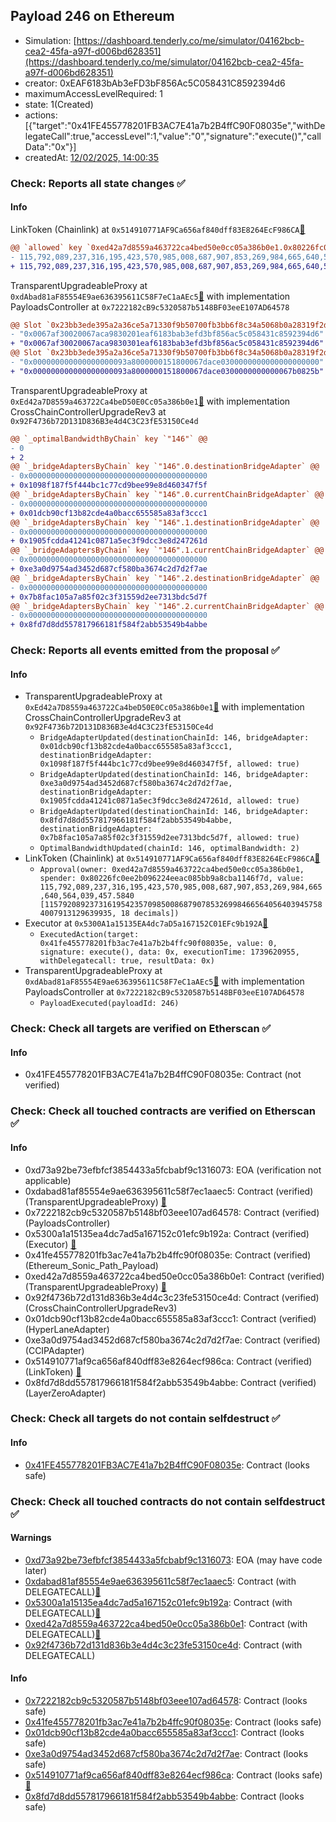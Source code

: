 ## Payload 246 on Ethereum

- Simulation: [https://dashboard.tenderly.co/me/simulator/04162bcb-cea2-45fa-a97f-d006bd628351](https://dashboard.tenderly.co/me/simulator/04162bcb-cea2-45fa-a97f-d006bd628351)
- creator: 0xEAF6183bAb3eFD3bF856Ac5C058431C8592394d6
- maximumAccessLevelRequired: 1
- state: 1(Created)
- actions: [{"target":"0x41FE455778201FB3AC7E41a7b2B4ffC90F08035e","withDelegateCall":true,"accessLevel":1,"value":"0","signature":"execute()","callData":"0x"}]
- createdAt: [12/02/2025, 14:00:35](https://etherscan.io/tx/0x67df9985ac959188d7b55533825e8db39ff1ea1803784a6ade787436d5fbb49f)

### Check: Reports all state changes :white_check_mark:

#### Info


LinkToken (Chainlink) at `0x514910771AF9Ca656af840dff83E8264EcF986CA`[:ghost:](https://github.com/bgd-labs/aave-address-book "AaveV2Ethereum.ASSETS.LINK.UNDERLYING, AaveV3Ethereum.ASSETS.LINK.UNDERLYING")
```diff
@@ `allowed` key `0xed42a7d8559a463722ca4bed50e0cc05a386b0e1.0x80226fc0ee2b096224eeac085bb9a8cba1146f7d` @@
- 115,792,089,237,316,195,423,570,985,008,687,907,853,269,984,665,640,564,039,457.1300 [115792089237316195423570985008687907853269984665640564039457130062329492789724, 18 decimals]
+ 115,792,089,237,316,195,423,570,985,008,687,907,853,269,984,665,640,564,039,457.5840 [115792089237316195423570985008687907853269984665640564039457584007913129639935, 18 decimals]
```

TransparentUpgradeableProxy at `0xdAbad81aF85554E9ae636395611C58F7eC1aAEc5`[:ghost:](https://github.com/bgd-labs/aave-address-book "GovernanceV3Ethereum.PAYLOADS_CONTROLLER") with implementation PayloadsController at `0x7222182cB9c5320587b5148BF03eeE107AD64578`
```diff
@@ Slot `0x23bb3ede395a2a36ce5a71330f9b50700fb3bb6f8c34a5068b0a28319f2df48f` @@
- "0x0067af30020067aca9830201eaf6183bab3efd3bf856ac5c058431c8592394d6"
+ "0x0067af30020067aca9830301eaf6183bab3efd3bf856ac5c058431c8592394d6"
@@ Slot `0x23bb3ede395a2a36ce5a71330f9b50700fb3bb6f8c34a5068b0a28319f2df490` @@
- "0x000000000000000000093a8000000151800067dace0300000000000000000000"
+ "0x000000000000000000093a8000000151800067dace0300000000000067b0825b"
```

TransparentUpgradeableProxy at `0xEd42a7D8559a463722Ca4beD50E0Cc05a386b0e1`[:ghost:](https://github.com/bgd-labs/aave-address-book "GovernanceV3Ethereum.CROSS_CHAIN_CONTROLLER") with implementation CrossChainControllerUpgradeRev3 at `0x92F4736b72D131D836B3e4d4C3C23fE53150Ce4d`
```diff
@@ `_optimalBandwidthByChain` key `"146"` @@
- 0
+ 2
@@ `_bridgeAdaptersByChain` key `"146".0.destinationBridgeAdapter` @@
- 0x0000000000000000000000000000000000000000
+ 0x1098f187f5f444bc1c77cd9bee99e8d460347f5f
@@ `_bridgeAdaptersByChain` key `"146".0.currentChainBridgeAdapter` @@
- 0x0000000000000000000000000000000000000000
+ 0x01dcb90cf13b82cde4a0bacc655585a83af3ccc1
@@ `_bridgeAdaptersByChain` key `"146".1.destinationBridgeAdapter` @@
- 0x0000000000000000000000000000000000000000
+ 0x1905fcdda41241c0871a5ec3f9dcc3e8d247261d
@@ `_bridgeAdaptersByChain` key `"146".1.currentChainBridgeAdapter` @@
- 0x0000000000000000000000000000000000000000
+ 0xe3a0d9754ad3452d687cf580ba3674c2d7d2f7ae
@@ `_bridgeAdaptersByChain` key `"146".2.destinationBridgeAdapter` @@
- 0x0000000000000000000000000000000000000000
+ 0x7b8fac105a7a85f02c3f31559d2ee7313bdc5d7f
@@ `_bridgeAdaptersByChain` key `"146".2.currentChainBridgeAdapter` @@
- 0x0000000000000000000000000000000000000000
+ 0x8fd7d8dd557817966181f584f2abb53549b4abbe
```


### Check: Reports all events emitted from the proposal :white_check_mark:

#### Info

- TransparentUpgradeableProxy at `0xEd42a7D8559a463722Ca4beD50E0Cc05a386b0e1`[:ghost:](https://github.com/bgd-labs/aave-address-book "GovernanceV3Ethereum.CROSS_CHAIN_CONTROLLER") with implementation CrossChainControllerUpgradeRev3 at `0x92F4736b72D131D836B3e4d4C3C23fE53150Ce4d`
  - `BridgeAdapterUpdated(destinationChainId: 146, bridgeAdapter: 0x01dcb90cf13b82cde4a0bacc655585a83af3ccc1, destinationBridgeAdapter: 0x1098f187f5f444bc1c77cd9bee99e8d460347f5f, allowed: true)`
  - `BridgeAdapterUpdated(destinationChainId: 146, bridgeAdapter: 0xe3a0d9754ad3452d687cf580ba3674c2d7d2f7ae, destinationBridgeAdapter: 0x1905fcdda41241c0871a5ec3f9dcc3e8d247261d, allowed: true)`
  - `BridgeAdapterUpdated(destinationChainId: 146, bridgeAdapter: 0x8fd7d8dd557817966181f584f2abb53549b4abbe, destinationBridgeAdapter: 0x7b8fac105a7a85f02c3f31559d2ee7313bdc5d7f, allowed: true)`
  - `OptimalBandwidthUpdated(chainId: 146, optimalBandwidth: 2)`
- LinkToken (Chainlink) at `0x514910771AF9Ca656af840dff83E8264EcF986CA`[:ghost:](https://github.com/bgd-labs/aave-address-book "AaveV2Ethereum.ASSETS.LINK.UNDERLYING, AaveV3Ethereum.ASSETS.LINK.UNDERLYING")
  - `Approval(owner: 0xed42a7d8559a463722ca4bed50e0cc05a386b0e1, spender: 0x80226fc0ee2b096224eeac085bb9a8cba1146f7d, value: 115,792,089,237,316,195,423,570,985,008,687,907,853,269,984,665,640,564,039,457.5840 [115792089237316195423570985008687907853269984665640564039457584007913129639935, 18 decimals])`
- Executor at `0x5300A1a15135EA4dc7aD5a167152C01EFc9b192A`[:ghost:](https://github.com/bgd-labs/aave-address-book "AaveV2Ethereum.POOL_ADMIN, AaveV2EthereumAMM.POOL_ADMIN, AaveV3Ethereum.ACL_ADMIN, AaveV3EthereumEtherFi.ACL_ADMIN, AaveV3EthereumLido.ACL_ADMIN, GovernanceV3Ethereum.EXECUTOR_LVL_1")
  - `ExecutedAction(target: 0x41fe455778201fb3ac7e41a7b2b4ffc90f08035e, value: 0, signature: execute(), data: 0x, executionTime: 1739620955, withDelegatecall: true, resultData: 0x)`
- TransparentUpgradeableProxy at `0xdAbad81aF85554E9ae636395611C58F7eC1aAEc5`[:ghost:](https://github.com/bgd-labs/aave-address-book "GovernanceV3Ethereum.PAYLOADS_CONTROLLER") with implementation PayloadsController at `0x7222182cB9c5320587b5148BF03eeE107AD64578`
  - `PayloadExecuted(payloadId: 246)`

### Check: Check all targets are verified on Etherscan :white_check_mark:

#### Info

- 0x41FE455778201FB3AC7E41a7b2B4ffC90F08035e: Contract (not verified) 

### Check: Check all touched contracts are verified on Etherscan :white_check_mark:

#### Info

- 0xd73a92be73efbfcf3854433a5fcbabf9c1316073: EOA (verification not applicable)
- 0xdabad81af85554e9ae636395611c58f7ec1aaec5: Contract (verified) (TransparentUpgradeableProxy) [:ghost:](https://github.com/bgd-labs/aave-address-book "GovernanceV3Ethereum.PAYLOADS_CONTROLLER")
- 0x7222182cb9c5320587b5148bf03eee107ad64578: Contract (verified) (PayloadsController) 
- 0x5300a1a15135ea4dc7ad5a167152c01efc9b192a: Contract (verified) (Executor) [:ghost:](https://github.com/bgd-labs/aave-address-book "AaveV2Ethereum.POOL_ADMIN, AaveV2EthereumAMM.POOL_ADMIN, AaveV3Ethereum.ACL_ADMIN, AaveV3EthereumEtherFi.ACL_ADMIN, AaveV3EthereumLido.ACL_ADMIN, GovernanceV3Ethereum.EXECUTOR_LVL_1")
- 0x41fe455778201fb3ac7e41a7b2b4ffc90f08035e: Contract (verified) (Ethereum_Sonic_Path_Payload) 
- 0xed42a7d8559a463722ca4bed50e0cc05a386b0e1: Contract (verified) (TransparentUpgradeableProxy) [:ghost:](https://github.com/bgd-labs/aave-address-book "GovernanceV3Ethereum.CROSS_CHAIN_CONTROLLER")
- 0x92f4736b72d131d836b3e4d4c3c23fe53150ce4d: Contract (verified) (CrossChainControllerUpgradeRev3) 
- 0x01dcb90cf13b82cde4a0bacc655585a83af3ccc1: Contract (verified) (HyperLaneAdapter) 
- 0xe3a0d9754ad3452d687cf580ba3674c2d7d2f7ae: Contract (verified) (CCIPAdapter) 
- 0x514910771af9ca656af840dff83e8264ecf986ca: Contract (verified) (LinkToken) [:ghost:](https://github.com/bgd-labs/aave-address-book "AaveV2Ethereum.ASSETS.LINK.UNDERLYING, AaveV3Ethereum.ASSETS.LINK.UNDERLYING")
- 0x8fd7d8dd557817966181f584f2abb53549b4abbe: Contract (verified) (LayerZeroAdapter) 

### Check: Check all targets do not contain selfdestruct :white_check_mark:

#### Info

- [0x41FE455778201FB3AC7E41a7b2B4ffC90F08035e](https://etherscan.io/address/0x41FE455778201FB3AC7E41a7b2B4ffC90F08035e): Contract (looks safe)

### Check: Check all touched contracts do not contain selfdestruct :white_check_mark:

#### Warnings

- [0xd73a92be73efbfcf3854433a5fcbabf9c1316073](https://etherscan.io/address/0xd73a92be73efbfcf3854433a5fcbabf9c1316073): EOA (may have code later)
- [0xdabad81af85554e9ae636395611c58f7ec1aaec5](https://etherscan.io/address/0xdabad81af85554e9ae636395611c58f7ec1aaec5): Contract (with DELEGATECALL)[:ghost:](https://github.com/bgd-labs/aave-address-book "GovernanceV3Ethereum.PAYLOADS_CONTROLLER")
- [0x5300a1a15135ea4dc7ad5a167152c01efc9b192a](https://etherscan.io/address/0x5300a1a15135ea4dc7ad5a167152c01efc9b192a): Contract (with DELEGATECALL)[:ghost:](https://github.com/bgd-labs/aave-address-book "AaveV2Ethereum.POOL_ADMIN, AaveV2EthereumAMM.POOL_ADMIN, AaveV3Ethereum.ACL_ADMIN, AaveV3EthereumEtherFi.ACL_ADMIN, AaveV3EthereumLido.ACL_ADMIN, GovernanceV3Ethereum.EXECUTOR_LVL_1")
- [0xed42a7d8559a463722ca4bed50e0cc05a386b0e1](https://etherscan.io/address/0xed42a7d8559a463722ca4bed50e0cc05a386b0e1): Contract (with DELEGATECALL)[:ghost:](https://github.com/bgd-labs/aave-address-book "GovernanceV3Ethereum.CROSS_CHAIN_CONTROLLER")
- [0x92f4736b72d131d836b3e4d4c3c23fe53150ce4d](https://etherscan.io/address/0x92f4736b72d131d836b3e4d4c3c23fe53150ce4d): Contract (with DELEGATECALL)

#### Info

- [0x7222182cb9c5320587b5148bf03eee107ad64578](https://etherscan.io/address/0x7222182cb9c5320587b5148bf03eee107ad64578): Contract (looks safe)
- [0x41fe455778201fb3ac7e41a7b2b4ffc90f08035e](https://etherscan.io/address/0x41fe455778201fb3ac7e41a7b2b4ffc90f08035e): Contract (looks safe)
- [0x01dcb90cf13b82cde4a0bacc655585a83af3ccc1](https://etherscan.io/address/0x01dcb90cf13b82cde4a0bacc655585a83af3ccc1): Contract (looks safe)
- [0xe3a0d9754ad3452d687cf580ba3674c2d7d2f7ae](https://etherscan.io/address/0xe3a0d9754ad3452d687cf580ba3674c2d7d2f7ae): Contract (looks safe)
- [0x514910771af9ca656af840dff83e8264ecf986ca](https://etherscan.io/address/0x514910771af9ca656af840dff83e8264ecf986ca): Contract (looks safe)[:ghost:](https://github.com/bgd-labs/aave-address-book "AaveV2Ethereum.ASSETS.LINK.UNDERLYING, AaveV3Ethereum.ASSETS.LINK.UNDERLYING")
- [0x8fd7d8dd557817966181f584f2abb53549b4abbe](https://etherscan.io/address/0x8fd7d8dd557817966181f584f2abb53549b4abbe): Contract (looks safe)

